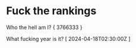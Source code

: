 # Fuck the rankings

Who the hell am I?
{ 3766333 }

What fucking year is it?
[ 2024-04-18T02:30:00Z ]
